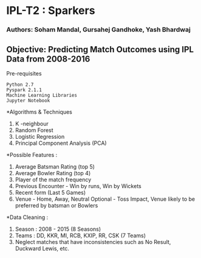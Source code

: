 # IPL-T2 : Sparkers

### Authors: Soham Mandal, Gursahej Gandhoke, Yash Bhardwaj


## Objective: Predicting Match Outcomes using IPL Data from 2008-2016


Pre-requisites

    Python 2.7
    Pyspark 2.1.1
    Machine Learning Libraries
    Jupyter Notebook


*Algorithms & Techniques

1. K -neighbour
2. Random Forest
3. Logistic Regression
4. Principal Component Analysis (PCA)


*Possible Features :


1. Average Batsman Rating (top 5) 
2. Average Bowler Rating (top 4)
3. Player of the match frequency 
4. Previous Encounter - Win by runs, Win by Wickets 
5. Recent form (Last 5 Games)
6. Venue - Home, Away, Neutral 
 Optional - Toss Impact, Venue likely to be preferred by batsman or Bowlers 
 
*Data Cleaning : 

1. Season : 2008 - 2015 (8 Seasons)
2. Teams : DD, KKR, MI, RCB, KXIP, RR, CSK (7 Teams)
3. Neglect matches that have inconsistencies such as No Result, Duckward Lewis, etc.

